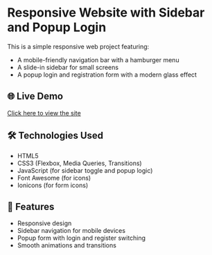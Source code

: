 # Responsive Website with Sidebar and Popup Login

This is a simple responsive web project featuring:

- A mobile-friendly navigation bar with a hamburger menu
- A slide-in sidebar for small screens
- A popup login and registration form with a modern glass effect

## 🌐 Live Demo

[Click here to view the site](https://responsive-login-registratin-f7bcq58o2-amos-projects-1a691a2e.vercel.app/)


## 🛠 Technologies Used

- HTML5
- CSS3 (Flexbox, Media Queries, Transitions)
- JavaScript (for sidebar toggle and popup logic)
- Font Awesome (for icons)
- Ionicons (for form icons)

## 🚀 Features

- Responsive design
- Sidebar navigation for mobile devices
- Popup form with login and register switching
- Smooth animations and transitions



